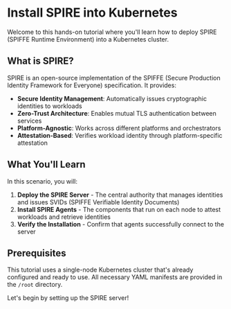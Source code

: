 # Install SPIRE into Kubernetes

Welcome to this hands-on tutorial where you'll learn how to deploy SPIRE (SPIFFE Runtime Environment) into a Kubernetes cluster.

## What is SPIRE?

SPIRE is an open-source implementation of the SPIFFE (Secure Production Identity Framework for Everyone) specification. It provides:

- **Secure Identity Management**: Automatically issues cryptographic identities to workloads
- **Zero-Trust Architecture**: Enables mutual TLS authentication between services
- **Platform-Agnostic**: Works across different platforms and orchestrators
- **Attestation-Based**: Verifies workload identity through platform-specific attestation

## What You'll Learn

In this scenario, you will:

1. **Deploy the SPIRE Server** - The central authority that manages identities and issues SVIDs (SPIFFE Verifiable Identity Documents)
2. **Install SPIRE Agents** - The components that run on each node to attest workloads and retrieve identities
3. **Verify the Installation** - Confirm that agents successfully connect to the server

## Prerequisites

This tutorial uses a single-node Kubernetes cluster that's already configured and ready to use. All necessary YAML manifests are provided in the `/root` directory.

Let's begin by setting up the SPIRE server!

